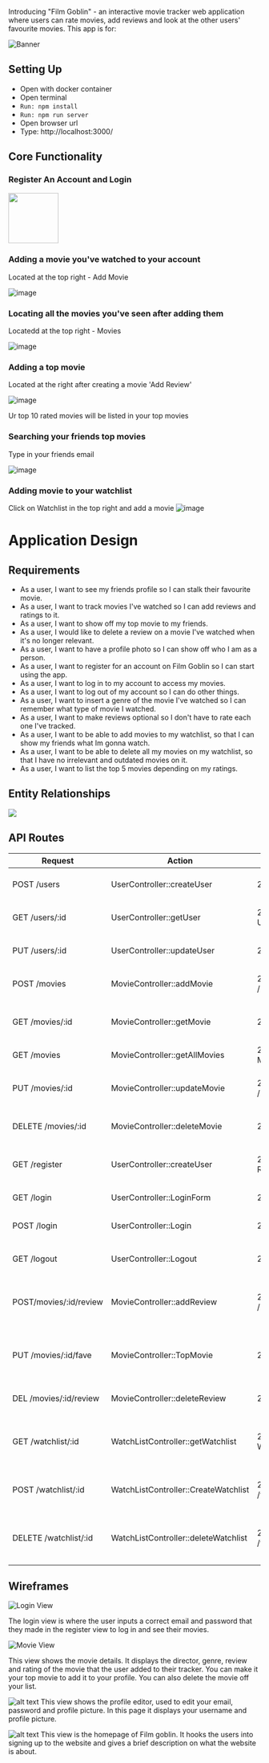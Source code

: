Introducing "Film Goblin" - an interactive movie tracker web application where users can rate movies, add reviews and look at the other users' favourite movies. This app is for:

![Banner](images/goblin.jpg)

## Setting Up
- Open with docker container
-  Open terminal
-  `Run: npm install`
-  `Run: npm run server`
-  Open browser url
-  Type: http://localhost:3000/
 
## Core Functionality

### Register An Account and Login

<img src="https://github.com/user-attachments/assets/64c507d8-8b8d-42a1-90ad-5fb15f47e8be" width="auto" height="100">

### Adding a movie you've watched to your account

Located at the top right - Add Movie

![image](https://github.com/user-attachments/assets/eb3a6e72-c451-46a7-a914-10a0bc27350f)

### Locating all the movies you've seen after adding them 

Locatedd at the top right - Movies

![image](https://github.com/user-attachments/assets/eb3a6e72-c451-46a7-a914-10a0bc27350f)

### Adding a top movie

Located at the right after creating a movie 'Add Review'

![image](https://github.com/user-attachments/assets/89385c06-6102-4213-b067-ab0346ee0967)

Ur top 10 rated movies will be listed in your top movies

### Searching your friends top movies

Type in your friends email 

![image](https://github.com/user-attachments/assets/2a236547-a1e7-449c-881e-776d734400a2)

### Adding movie to your watchlist 

Click on Watchlist in the top right and add a movie
![image](https://github.com/user-attachments/assets/a8aae2fe-20f4-4252-bb7e-e3c0cc2b3c90)



# Application Design

## Requirements

- As a user, I want to see my friends profile so I can stalk their favourite movie.
- As a user, I want to track movies I've watched so I can add reviews and ratings to it.
- As a user, I want to show off my top movie to my friends.
- As a user, I would like to delete a review on a movie I've watched when it's no longer relevant.
- As a user, I want to have a profile photo so I can show off who I am as a person.
- As a user, I want to register for an account on Film Goblin so I can start using the app.
- As a user, I want to log in to  my account to access my movies.
- As a user, I want to log out of my account so I can do other things.
- As a user, I want to insert a genre of the movie I've watched so I can remember what type of movie I watched.
- As a user, I want to make reviews optional so I don't have to rate each one I've tracked.
- As a user, I want to be able to add movies to my watchlist, so that I can show my friends what Im gonna watch.
- As a user, I want to be able to delete all my movies on my watchlist, so that I have no irrelevant and outdated movies on it.
- As a user, I want to list the top 5 movies depending on my ratings.

## Entity Relationships
[![](https://mermaid.ink/img/pako:eNqFVG1vmzAQ_iuWP60SjUwCacO3aNW2qnupMnWTKr54-JJYwjYypllG8t9nXgLEISpfMM89vrvn7rgSJ4oBjjDoB043mopYIvu85KDR4XB7q0r0Tb1xQBGKcUIloozF2CH9KNEKLGlnWVuaD6xlc64eLg0qLPbI0PNTD79RnWyp_uATcoNAUJ5e2kJrymie75RmvfWBGkCJBvtiS-PgwLgD_1quPn5ZrqyzyptWa57CM09eVl_PczQqqxU_tqGOsWwOTR0cRS31uiRREb5TAeOyGNeQGKVH6_TpaeySvZXvpcpynl8x1zGtNlNo6PQ5OtrmXvatRRydukYdobnRXG5QooQAOSh1ncn0BmlqrP3ckWgLNtQ2IrnLtp_EA_pNTbJNeW6G-fbgcF7fobbqqsC7EzgQV4-QnfR-gpwU6_TOCnkR9Q-kqhJ_brga2Oukn4-V18cbad9nkBpOP2ins0bdDm4q0GkgyEI0hn5Cu8o3Xi4C9co60uif0cfzLpotHHld3FhiDwvQdg8wu5VqlzE2W7DZ4WoFMVjTIjXVCjpaKi2M-rmXCY6MLsDDRcZs69pVhqM1TXOLZlS-KiVOJPuJoxL_xVHoTxZ35I7MQn8aLO49vMeRT2aTWUDm09An_jy0p6OH_9XXyeTeD-aLICDBnExJSBbH_8UDmOw?type=png)](https://mermaid.live/edit#pako:eNqFVG1vmzAQ_iuWP60SjUwCacO3aNW2qnupMnWTKr54-JJYwjYypllG8t9nXgLEISpfMM89vrvn7rgSJ4oBjjDoB043mopYIvu85KDR4XB7q0r0Tb1xQBGKcUIloozF2CH9KNEKLGlnWVuaD6xlc64eLg0qLPbI0PNTD79RnWyp_uATcoNAUJ5e2kJrymie75RmvfWBGkCJBvtiS-PgwLgD_1quPn5ZrqyzyptWa57CM09eVl_PczQqqxU_tqGOsWwOTR0cRS31uiRREb5TAeOyGNeQGKVH6_TpaeySvZXvpcpynl8x1zGtNlNo6PQ5OtrmXvatRRydukYdobnRXG5QooQAOSh1ncn0BmlqrP3ckWgLNtQ2IrnLtp_EA_pNTbJNeW6G-fbgcF7fobbqqsC7EzgQV4-QnfR-gpwU6_TOCnkR9Q-kqhJ_brga2Oukn4-V18cbad9nkBpOP2ins0bdDm4q0GkgyEI0hn5Cu8o3Xi4C9co60uif0cfzLpotHHld3FhiDwvQdg8wu5VqlzE2W7DZ4WoFMVjTIjXVCjpaKi2M-rmXCY6MLsDDRcZs69pVhqM1TXOLZlS-KiVOJPuJoxL_xVHoTxZ35I7MQn8aLO49vMeRT2aTWUDm09An_jy0p6OH_9XXyeTeD-aLICDBnExJSBbH_8UDmOw)



## API Routes
| Request              | Action                           | Response              | Description                                                                         |
| -------------------- | -------------------------------- | --------------------- | ----------------------------------------------------------------------- |
| POST /users          | UserController::createUser       | 201 /login            | Create a new user and login                                                     |
| GET /users/:id       | UserController::getUser          | 200 UserProfile       | Retrieve user profile by id                                                        |
| PUT /users/:id       | UserController::updateUser       | 200 /users/:id       | Update user information                                               |
| POST /movies         | MovieController::addMovie        | 201 /movies/:id       | Add a new movie to user                                                      | 
| GET /movies/:id      | MovieController::getMovie        | 200 Movie             | Retrieve movie details by ID                                                        | 
| GET /movies          | MovieController::getAllMovies    | 200 MoviesView        | Show all movies                                                    |   
| PUT /movies/:id      | MovieController::updateMovie     | 200 /movies/:id             | Update movie information with genre                                                     |  
| DELETE /movies/:id   | MovieController::deleteMovie     | 204 /movies        | Delete a movie from user                                                      |   
| GET /register        | UserController::createUser       | 200 Registration      | Register form to create new user                                                      |
| GET /login           | UserController::LoginForm        | 200 Login             | Show log in form                                                      |
| POST /login          | UserController::Login            | 200 /movies           | Log in and show movies                                                    |
| GET /logout          | UserController::Logout           | 200 /                 | Logged out and cleared session                                                   |   
|POST/movies/:id/review| MovieController::addReview       | 200 /movies/:id        | Add a review on a movie you've watched                                                   |
| PUT /movies/:id/fave | MovieController::TopMovie        | 200 /movies             | Make a movie a top movie to add to profile                                                   |
|DEL /movies/:id/review| MovieController::deleteReview    | 200 /movies             | Delete a review from movie                                                     |
|GET /watchlist/:id        | WatchListController::getWatchlist| 200 WatchlistForm?    | Retrives user watchlist using user id 
|POST /watchlist/:id       | WatchListController::CreateWatchlist| 200 /watchlist/:id | Adds a movie to the user watchlist 
|DELETE /watchlist/:id | WatchListController::deleteWatchlist| 200 /watchlist/:id | Deletes all movies from the user watchlist 


## Wireframes
![Login View](images/login.png)

The login view is where the user inputs a correct email and password that they made in the register view to log in and see their movies.

![Movie View](images/movie.png)

This view shows the movie details. It displays the director, genre, review and rating of the movie that the user added to their tracker. You can make it your top movie to add it to your profile. You can also delete the movie off your list.
 
 ![alt text](images/image.png)
 This view shows the profile editor, used to edit your email, password and profile picture. In this page it displays your username and profile picture.

 ![alt text](images/image-1.png) 
 This view is the homepage of Film goblin. It hooks the users into signing up to the website and gives a brief description on what the website is about.

